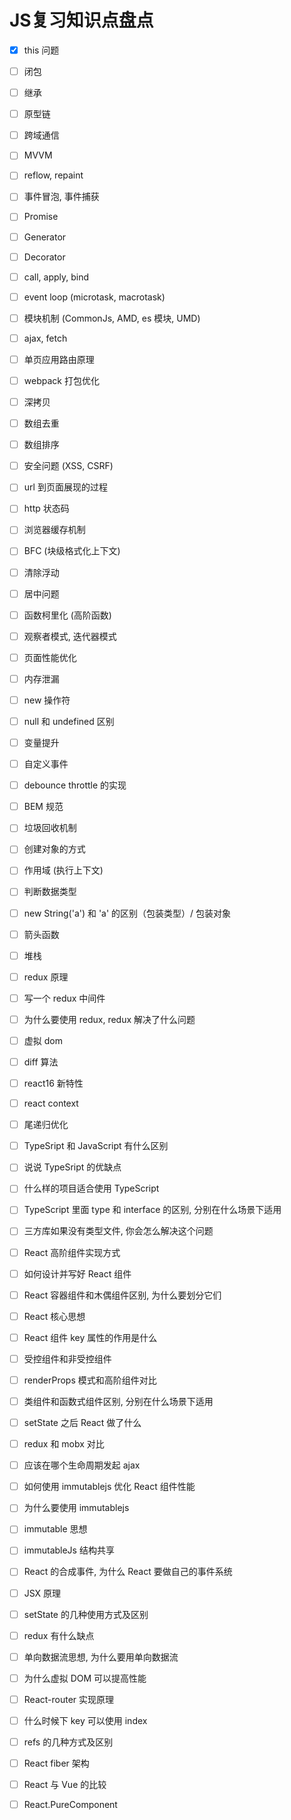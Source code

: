 # JS复习知识点盘点
- [x] this 问题
- [ ] 闭包
- [ ] 继承
- [ ] 原型链
- [ ] 跨域通信
- [ ] MVVM
- [ ] reflow, repaint
- [ ] 事件冒泡, 事件捕获
- [ ] Promise
- [ ] Generator
- [ ] Decorator
- [ ] call, apply, bind
- [ ] event loop (microtask, macrotask)
- [ ] 模块机制 (CommonJs, AMD, es 模块, UMD)
- [ ] ajax, fetch
- [ ] 单页应用路由原理
- [ ] webpack 打包优化
- [ ] 深拷贝
- [ ] 数组去重
- [ ] 数组排序
- [ ] 安全问题 (XSS, CSRF)
- [ ] url 到页面展现的过程
- [ ] http 状态码
- [ ] 浏览器缓存机制
- [ ] BFC (块级格式化上下文)
- [ ] 清除浮动
- [ ] 居中问题
- [ ] 函数柯里化 (高阶函数)
- [ ] 观察者模式, 迭代器模式
- [ ] 页面性能优化
- [ ] 内存泄漏
- [ ] new 操作符
- [ ] null 和 undefined 区别
- [ ] 变量提升
- [ ] 自定义事件
- [ ] debounce throttle 的实现
- [ ] BEM 规范
- [ ] 垃圾回收机制
- [ ] 创建对象的方式
- [ ] 作用域 (执行上下文)
- [ ] 判断数据类型
- [ ] new String('a') 和 'a' 的区别（包装类型）/ 包装对象
- [ ] 箭头函数
- [ ] 堆栈
- [ ] redux 原理
- [ ] 写一个 redux 中间件
- [ ] 为什么要使用 redux, redux 解决了什么问题
- [ ] 虚拟 dom
- [ ] diff 算法
- [ ] react16 新特性
- [ ] react context
- [ ] 尾递归优化
- [ ] TypeSript 和 JavaScript 有什么区别
- [ ] 说说 TypeSript 的优缺点
- [ ] 什么样的项目适合使用 TypeScript
- [ ] TypeScript 里面 type 和 interface 的区别, 分别在什么场景下适用
- [ ] 三方库如果没有类型文件, 你会怎么解决这个问题
- [ ] React 高阶组件实现方式
- [ ] 如何设计并写好 React 组件
- [ ] React 容器组件和木偶组件区别, 为什么要划分它们
- [ ] React 核心思想
- [ ] React 组件 key 属性的作用是什么
- [ ] 受控组件和非受控组件
- [ ] renderProps 模式和高阶组件对比
- [ ] 类组件和函数式组件区别, 分别在什么场景下适用
- [ ] setState 之后 React 做了什么
- [ ] redux 和 mobx 对比
- [ ] 应该在哪个生命周期发起 ajax
- [ ] 如何使用 immutablejs 优化 React 组件性能
- [ ] 为什么要使用 immutablejs
- [ ] immutable 思想
- [ ] immutableJs 结构共享
- [ ] React 的合成事件, 为什么 React 要做自己的事件系统
- [ ] JSX 原理
- [ ] setState 的几种使用方式及区别
- [ ] redux 有什么缺点
- [ ] 单向数据流思想, 为什么要用单向数据流
- [ ] 为什么虚拟 DOM 可以提高性能
- [ ] React-router 实现原理
- [ ] 什么时候下 key 可以使用 index
- [ ] refs 的几种方式及区别
- [ ] React fiber 架构
- [ ] React 与 Vue 的比较
- [ ] React.PureComponent

